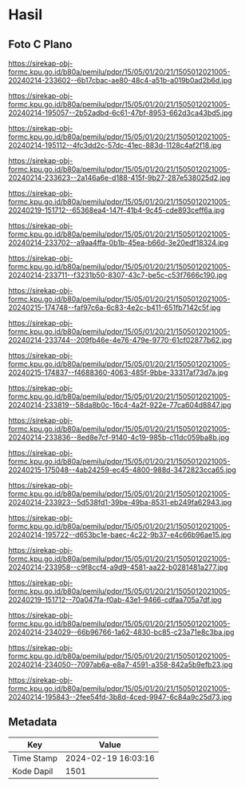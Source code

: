 # Hasil

## Foto C Plano

https://sirekap-obj-formc.kpu.go.id/b80a/pemilu/pdpr/15/05/01/20/21/1505012021005-20240214-233602--6b17cbac-ae80-48c4-a51b-a019b0ad2b6d.jpg

https://sirekap-obj-formc.kpu.go.id/b80a/pemilu/pdpr/15/05/01/20/21/1505012021005-20240214-195057--2b52adbd-6c61-47bf-8953-662d3ca43bd5.jpg

https://sirekap-obj-formc.kpu.go.id/b80a/pemilu/pdpr/15/05/01/20/21/1505012021005-20240214-195112--4fc3dd2c-57dc-41ec-883d-1128c4af2f18.jpg

https://sirekap-obj-formc.kpu.go.id/b80a/pemilu/pdpr/15/05/01/20/21/1505012021005-20240214-233623--2a146a6e-d188-415f-9b27-287e538025d2.jpg

https://sirekap-obj-formc.kpu.go.id/b80a/pemilu/pdpr/15/05/01/20/21/1505012021005-20240219-151712--65368ea4-147f-41b4-9c45-cde893ceff6a.jpg

https://sirekap-obj-formc.kpu.go.id/b80a/pemilu/pdpr/15/05/01/20/21/1505012021005-20240214-233702--a9aa4ffa-0b1b-45ea-b66d-3e20edf18324.jpg

https://sirekap-obj-formc.kpu.go.id/b80a/pemilu/pdpr/15/05/01/20/21/1505012021005-20240214-233711--f3231b50-8307-43c7-be5c-c53f7666c190.jpg

https://sirekap-obj-formc.kpu.go.id/b80a/pemilu/pdpr/15/05/01/20/21/1505012021005-20240215-174748--faf97c6a-6c83-4e2c-b411-651fb7142c5f.jpg

https://sirekap-obj-formc.kpu.go.id/b80a/pemilu/pdpr/15/05/01/20/21/1505012021005-20240214-233744--209fb46e-4e76-479e-9770-61cf02877b62.jpg

https://sirekap-obj-formc.kpu.go.id/b80a/pemilu/pdpr/15/05/01/20/21/1505012021005-20240215-174837--f4688360-4063-485f-9bbe-33317af73d7a.jpg

https://sirekap-obj-formc.kpu.go.id/b80a/pemilu/pdpr/15/05/01/20/21/1505012021005-20240214-233819--58da8b0c-16c4-4a2f-922e-77ca604d8847.jpg

https://sirekap-obj-formc.kpu.go.id/b80a/pemilu/pdpr/15/05/01/20/21/1505012021005-20240214-233836--8ed8e7cf-9140-4c19-985b-c11dc059ba8b.jpg

https://sirekap-obj-formc.kpu.go.id/b80a/pemilu/pdpr/15/05/01/20/21/1505012021005-20240215-175048--4ab24259-ec45-4800-988d-3472823cca65.jpg

https://sirekap-obj-formc.kpu.go.id/b80a/pemilu/pdpr/15/05/01/20/21/1505012021005-20240214-233923--5d538fd1-39be-49ba-8531-eb249fa62943.jpg

https://sirekap-obj-formc.kpu.go.id/b80a/pemilu/pdpr/15/05/01/20/21/1505012021005-20240214-195722--d653bc1e-baec-4c22-9b37-e4c66b96ae15.jpg

https://sirekap-obj-formc.kpu.go.id/b80a/pemilu/pdpr/15/05/01/20/21/1505012021005-20240214-233958--c9f8ccf4-a9d9-4581-aa22-b0281481a277.jpg

https://sirekap-obj-formc.kpu.go.id/b80a/pemilu/pdpr/15/05/01/20/21/1505012021005-20240219-151712--70a047fa-f0ab-43e1-9466-cdfaa705a7df.jpg

https://sirekap-obj-formc.kpu.go.id/b80a/pemilu/pdpr/15/05/01/20/21/1505012021005-20240214-234029--66b96766-1a62-4830-bc85-c23a71e8c3ba.jpg

https://sirekap-obj-formc.kpu.go.id/b80a/pemilu/pdpr/15/05/01/20/21/1505012021005-20240214-234050--7097ab6a-e8a7-4591-a358-842a5b9efb23.jpg

https://sirekap-obj-formc.kpu.go.id/b80a/pemilu/pdpr/15/05/01/20/21/1505012021005-20240214-195843--2fee54fd-3b8d-4ced-9947-6c84a9c25d73.jpg


## Metadata

| Key        | Value               |
| ---------- | ------------------- |
| Time Stamp | 2024-02-19 16:03:16 |
| Kode Dapil | 1501                |



